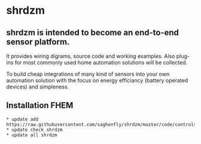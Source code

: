 # shrdzm

## shrdzm is intended to become an end-to-end sensor platform.
It provides wiring digrams, source code and working examples.
Also plug-ins for most commonly used home automation solutions will be collected.

To build cheap integrations of many kind of sensors into your own automation solution with the focus on energy efficiancy (battery operated devices) and simpleness.


## Installation FHEM
```
* update add https://raw.githubusercontent.com/saghonfly/shrdzm/master/code/controls_shrdzm.txt
* update check shrdzm
* update all shrdzm
```
